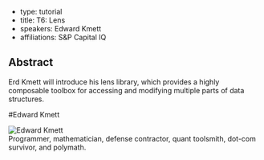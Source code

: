 - type: tutorial
- title: T6: Lens
- speakers: Edward Kmett
- affiliations: S&P Capital IQ

## Abstract
Erd Kmett will introduce his lens library, which provides a highly
composable toolbox for accessing and modifying multiple parts of data
structures.

#Edward Kmett
<div class="row" media:type="text/omd">

<div class="medium-4 columns">
<img src="img/edward-kmett.jpg" alt="Edward Kmett"></img>
</div>

<div class="medium-8 columns" media:type="text/omd">
Programmer, mathematician, defense contractor, quant
toolsmith, dot-com survivor, and polymath.
</div>

</div>
